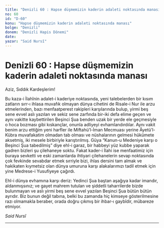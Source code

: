 ```yaml
---
title: "Denizli 60 : Hapse düşmemizin kaderin adaleti noktasında manası"
no: 60
id: "D-60"
konu: "Hapse düşmemizin kaderin adaleti noktasında manası"
bolge: "Denizli"
donem: "Denizli Hapis Dönemi"
date: 
yazar: "Said Nursî"
---
```


# Denizli 60 : Hapse düşmemizin kaderin adaleti noktasında manası

Aziz, Sıddık Kardeşlerim!

Bu kaza-i İlahînin adalet-i kaderiye noktasında, yeni talebelerden bir kısım zatların sırr-ı ihlasa muvafık olmayan dünya cihetini de Risale-i Nur ile arzu etmelerinden, bazı menfaatperest rakipleri karşılarında bulup, yirmi beş sene evvel aslı yazılan ve sekiz sene zarfında bir-iki defa elime geçen ve aynı vakitte kaybettirilen Beşinci Şua benden uzak bir yerde ele geçmesiyle o hoca bozması gibi kıskançlar, onunla adliyeyi evhamlandırdılar. Aynı vakit benim arzu ettiğim yeni harfler ile Miftahü’l-İman Mecmuası yerine Âyetü’l-Kübra muvafakatim olmadan tab olması ve nüshalarının gelmesi hükümete aksetmiş, iki mesele birbiriyle karıştırılmış. Güya “Kanun-u Medeniye karşı o Beşinci Şua tabedilmiş” diye ehl-i garaz, bir habbeyi yüz kubbe yaparak gadren bizleri şu çilehaneye soktu. Fakat kader-i İlahi ise menfaatimiz için buraya sevketti ve eski zamanlarda ihtiyari çilehanelerin sevap noktasında çok fevkinde sevabdar etmek sırriyle bizi, ihlas dersini tam almak ve hakikaten kıymetsiz olan dünya umuruna karşı alakalarımızı tadil etmek için yine Medrese-i Yusufiyeye çağırdı.

Ehl-i dünya evhamına karşı deriz: Yedinci Şua baştan aşağıya kadar imandır, aldanmışsınız; ve gayet mahrem tutulan ve şiddetli taharrilerde bizde bulunmayan ve aslı yirmi beş sene evvel yazılan Beşinci Şua bütün bütün ayrıdır. Biz bunun değil tabına, belki bu zamanda hiç kimseye gösterilmesine razı olmamakla beraber, orada doğru çıkmış bir ihbar-ı gaybîdir, mübareze etmiyor.

*Said Nursî*

***
